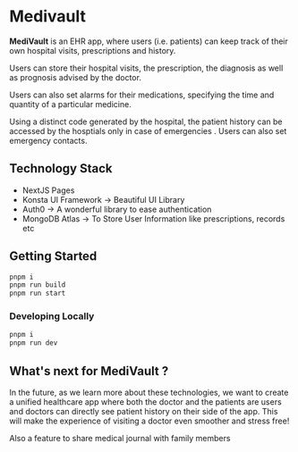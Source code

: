 # Medivault

**MediVault** is an EHR app, where users (i.e. patients) can keep track of their own hospital visits, prescriptions and history. 

Users can store their hospital visits, the prescription, the diagnosis as well as prognosis advised by the doctor. 

Users can also set alarms for their medications, specifying the time and quantity of a particular medicine.

Using a distinct code generated by the hospital, the patient history can be accessed by the hosptials only in case of emergencies . Users can also set emergency contacts.

## Technology Stack 
- NextJS Pages 
- Konsta UI Framework -> Beautiful UI Library
- Auth0 -> A wonderful library to ease authentication
- MongoDB Atlas -> To Store User Information like prescriptions, records etc

## Getting Started

```bash
pnpm i
pnpm run build
pnpm run start
```

### Developing Locally


```bash
pnpm i
pnpm run dev
```

## What's next for MediVault ?
In the future, as we learn more about these technologies, we want to create a unified healthcare app where both the doctor and the patients are users and doctors can directly see patient history on their side of the app. This will make the experience of visiting a doctor even smoother and stress free!

Also a feature to share medical journal with family members
